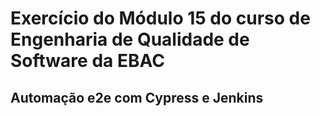 # Exercício do Módulo 15 do curso de Engenharia de Qualidade de Software da EBAC
## Automação e2e com Cypress e Jenkins
